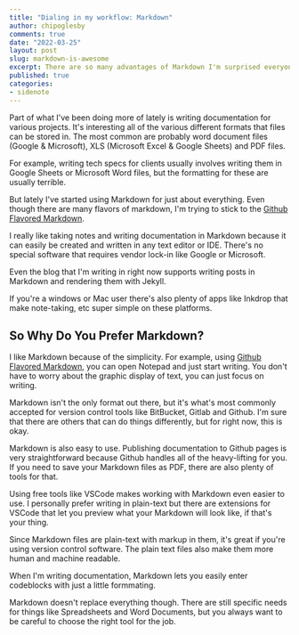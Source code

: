 ```yaml
---
title: "Dialing in my workflow: Markdown"
author: chipoglesby
comments: true
date: "2022-03-25"
layout: post
slug: markdown-is-awesome
excerpt: There are so many advantages of Markdown I'm surprised everyone isn't using it.
published: true
categories:
- sidenote
---
```


Part of what I've been doing more of lately is writing documentation for 
various projects.
It's interesting all of the various different formats that files can be stored
in. The most common are
probably word document files (Google & Microsoft), XLS (Microsoft Excel & 
Google Sheets) and
PDF files. 

For example, writing tech specs for clients usually involves writing them in Google Sheets or 
Microsoft Word files, but the formatting for these are usually terrible. 

But lately I've started using Markdown for just about everything. Even though
there are many flavors of markdown, I'm trying to stick to the 
[Github Flavored Markdown](https://github.github.com/gfm/).

I really like taking notes and writing documentation in Markdown because it can
easily be created and written in any text editor or IDE. There's no special
software that requires vendor lock-in like Google or Microsoft.

Even the blog that I'm writing in right now supports writing posts in Markdown 
and rendering them with Jekyll.

If you're a windows or Mac user there's also plenty of apps like Inkdrop 
that make note-taking, etc super simple on these platforms.

## So Why Do You Prefer Markdown?

I like Markdown because of the simplicity. For example, using
[Github Flavored Markdown](https://github.github.com/gfm/), you can open
Notepad and just start writing. You don't have to worry about the graphic
display of text, you can just focus on writing.

Markdown isn't the only format out there, but it's what's most commonly
accepted for version control tools like BitBucket, Gitlab and Github. I'm
sure that there are others that can do things differently, but for right now, 
this is okay.

Markdown is also easy to use. Publishing documentation to Github pages is very 
straightforward because Github handles all of the heavy-lifting for you. If you
need to save your Markdown files as PDF, there are also plenty of tools for
that.

Using free tools like VSCode makes working with Markdown even easier to use.
I personally prefer writing in plain-text but there are extensions for VSCode
that let you preview what your Markdown will look like, if that's your thing.

Since Markdown files are plain-text with markup in them, it's great if you're
using version control software. The plain text files also make them more 
human and machine readable.

When I'm writing documentation, Markdown lets you easily enter codeblocks 
with just a little formmating.

Markdown doesn't replace everything though. There are still specific needs
for things like Spreadsheets and Word Documents, but you always want to be
careful to choose the right tool for the job.
